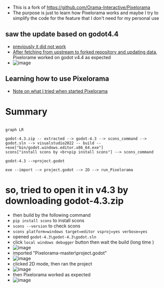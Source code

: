 * This is a fork of https://github.com/Orama-Interactive/Pixelorama
* The purpose is just to learn how Pixelorama works and maybe I try to simplify the code for the feature that I don't need for my personal use

## saw the update based on godot4.4
* [previously it did not work](https://github.com/jamad/Pixelorama/wiki/Old-info#first-tested-to-open-the-file-in-v44)
* [After fetching from upstream to forked repository and updating data](https://github.com/jamad/Pixelorama/wiki/How-to-fetch-upstream-updates), Pixelorame worked on godot v4.4 as expected
* ![image](https://github.com/user-attachments/assets/593d7546-46b7-4089-a679-921aa0ff76cb)

## Learning how to use Pixelorama
* [Note on what I tried when started Pixelorama](https://github.com/jamad/Pixelorama/wiki) 

# Summary

```mermaid

graph LR

godot-4.3.zip -- extracted --> godot-4.3 --> scons_command -->  godot.sln --> visualstudio2022 -- build -->exe["bin/godot.windows.editor.x86_64.exe"]
scons["install scons by <br>pip install scons"] --> scons_command

godot-4.3 -->project.godot

exe --import --> project.godot --> 2D --> run_Pixelorama 

```

# so, tried to open it in v4.3 by downloading godot-4.3.zip 
* then build by the following command
* `pip install scons` to install scons 
* `scons --version` to check scons
* `scons platform=windows target=editor vsproj=yes verbose=yes`
* opened `godot-4.3\godot-4.3\godot.sln`
* click `local windows debugger` button then wait the build (long time ) 
* ![image](https://github.com/user-attachments/assets/d4d30e42-8b0d-464f-ae33-bea145d8320f)
* imported "Pixelorama-master\project.godot"
* ![image](https://github.com/user-attachments/assets/3d032459-eeff-4951-a1e6-7c45e4e0e5fa)
* clicked 2D mode, then ran the project
* ![image](https://github.com/user-attachments/assets/0c341163-96c3-4d38-93fb-b22291c7599c)
* then Pixelorama worked as expected
* ![image](https://github.com/user-attachments/assets/e55905eb-58ad-4bd4-8ac6-5b5e3afb8586)



